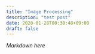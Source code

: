```yaml
---
title: "Image Processing"
description: "test post"
date: 2020-01-28T00:38:48+09:00
draft: false
---
```


*Markdown here*
